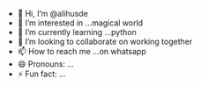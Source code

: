 - 👋 Hi, I’m @alihusde
- 👀 I’m interested in ...magical world
- 🌱 I’m currently learning ...python
- 💞️ I’m looking to collaborate on working together
- 📫 How to reach me ...on whatsapp
- 😄 Pronouns: ...
- ⚡ Fun fact: ...

<!---
alihusde/alihusde is a ✨ special ✨ repository because its `README.md` (this file) appears on your GitHub profile.
You can click the Preview link to take a look at your changes.
--->
